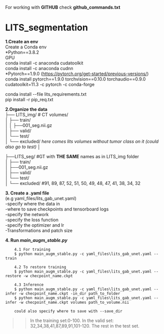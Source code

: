
For working with __GITHUB__ check __github_commands.txt__

# LITS_segmentation

__1.Create an env__  
Create a Conda env   
*Python==3.8.2  
GPU  
conda install -c anaconda cudatoolkit  
conda install -c anaconda cudnn  
*Pytorch==1.9.0 (https://pytorch.org/get-started/previous-versions/)  
conda install pytorch==1.9.0 torchvision==0.10.0 torchaudio==0.9.0 cudatoolkit=11.3 -c pytorch -c conda-forge  
      
conda install --file lits_requirements.txt  
pip install -r pip_req.txt  
    
  
__2.Organize the data__  
├── LITS_img/       # CT volumes/     
│   ├── train/  
│   │   ├──001_seg.nii.gz    
│   ├── valid/  
│   └── test/  
│   └── excluded/ *here comes lits volumes without tumor class on it (could also go to test)*
│

├──LITS_seg/  #GT with __THE SAME__ names as in LITS_img folder  
│   ├── train/  
    │   ├──001_seg.nii.gz   
│   ├── valid/  
│   └── test/  
│   └── excluded/  	#91, 89, 87, 52, 51, 50, 49, 48, 47, 41, 38, 34, 32 


__3. Create a .yaml file__    
(e.g yaml_files/lits_gab_unet.yaml)  
    -specify where the data in  
    -where to save checkpoints and tensorboard logs  
    -specify the network  
    -specify the loss function  
    -specify the optimizer and lr  
    -Transformations and patch size  
    
  
__4. Run *main_augm_stable.py*__
```
    4.1 For training
    $ python main_augm_stable.py -c yaml_files\lits_gab_unet.yaml --train

    4.2 To restore training
    $ python main_augm_stable.py -c yaml_files\lits_gab_unet.yaml --restore -w checpoint_name.ckpt
    
    4.3 Inference
    $ python main_augm_stable.py -c yaml_files\lits_gab_unet.yaml --infer -w checpoint_name.ckpt -in_dir path_to_folder
    $ python main_augm_stable.py -c yaml_files\lits_gab_unet.yaml --infer -w checpoint_name.ckpt volumes path_to_volume.nii
    
    could also specify where to save with --save_dir
```
>> In the training set:0-100. In the valid set: 32,34,38,41,87,89,91,101-120. The rest in the test set.

